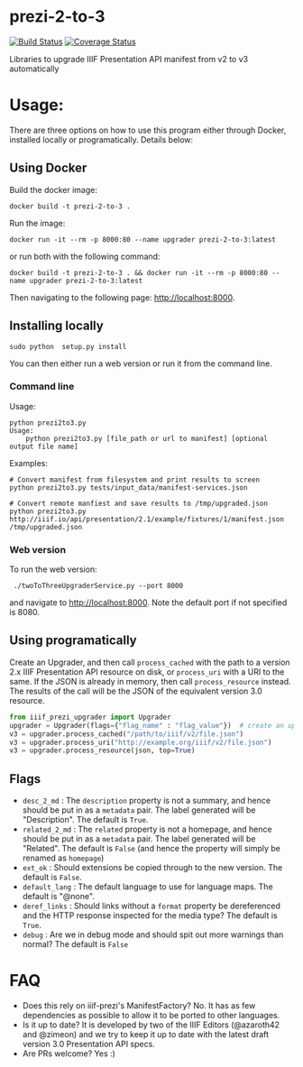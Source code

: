 # prezi-2-to-3

[![Build Status](https://travis-ci.org/iiif/prezi-2-to-3.svg?branch=master)](https://travis-ci.org/iiif/prezi-2-to-3)
[![Coverage Status](https://coveralls.io/repos/github/iiif/prezi-2-to-3/badge.svg?branch=master)](https://coveralls.io/github/iiif/prezi-2-to-3?branch=master)

Libraries to upgrade IIIF Presentation API manifest from v2 to v3 automatically


# Usage:

There are three options on how to use this program either through Docker, installed locally or programatically. Details below:

## Using Docker

Build the docker image:

```
docker build -t prezi-2-to-3 .
```

Run the image:

```
docker run -it --rm -p 8000:80 --name upgrader prezi-2-to-3:latest
```

or run both with the following command:

```
docker build -t prezi-2-to-3 . && docker run -it --rm -p 8000:80 --name upgrader prezi-2-to-3:latest
```

Then navigating to the following page: <http://localhost:8000>.

## Installing locally

```
sudo python  setup.py install
```

You can then either run a web version or run it from the command line.

### Command line

Usage:

```
python prezi2to3.py
Usage:
	python prezi2to3.py [file_path or url to manifest] [optional output file name]
```

Examples:

```
# Convert manifest from filesystem and print results to screen
python prezi2to3.py tests/input_data/manifest-services.json

# Convert remote manfiest and save results to /tmp/upgraded.json
python prezi2to3.py http://iiif.io/api/presentation/2.1/example/fixtures/1/manifest.json /tmp/upgraded.json
```

### Web version
To run the web version:

```
 ./twoToThreeUpgraderService.py --port 8000
```

and navigate to <http://localhost:8000>. Note the default port if not specified is 8080.

## Using programatically

Create an Upgrader, and then call `process_cached` with the path to a version 2.x IIIF Presentation API resource on disk, or `process_uri` with a URI to the same. If the JSON is already in memory, then call `process_resource` instead. The results of the call will be the JSON of the equivalent version 3.0 resource.

```python
from iiif_prezi_upgrader import Upgrader
upgrader = Upgrader(flags={"flag_name" : "flag_value"})  # create an upgrader
v3 = upgrader.process_cached("/path/to/iiif/v2/file.json")
v3 = upgrader.process_uri("http://example.org/iiif/v2/file.json")
v3 = upgrader.process_resource(json, top=True)
```

## Flags

* `desc_2_md` : The `description` property is not a summary, and hence should be put in as a `metadata` pair.  The label generated will be "Description".  The default is `True`.
* `related_2_md` : The `related` property is not a homepage, and hence should be put in as a `metadata` pair.  The label generated will be "Related". The default is `False` (and hence the property will simply be renamed as `homepage`)
* `ext_ok` : Should extensions be copied through to the new version.  The default is `False`.
* `default_lang` : The default language to use for language maps.  The default is "@none".
* `deref_links` : Should links without a `format` property be dereferenced and the HTTP response inspected for the media type?  The default is `True`.
* `debug` : Are we in debug mode and should spit out more warnings than normal? The default is `False`


# FAQ

* Does this rely on iiif-prezi's ManifestFactory? No. It has as few dependencies as possible to allow it to be ported to other languages.
* Is it up to date? It is developed by two of the IIIF Editors (@azaroth42 and @zimeon) and we try to keep it up to date with the latest draft version 3.0 Presentation API specs.
* Are PRs welcome? Yes :)
